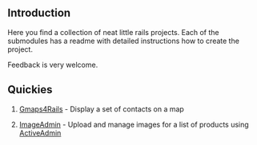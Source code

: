 Introduction
------------

Here you find a collection of neat little rails projects. Each of the submodules has a readme with detailed instructions how to create the project.

Feedback is very welcome.                           

Quickies
--------

1. [Gmaps4Rails](https://github.com/besi/rails-quickies/tree/master/Gmaps4Rails) - Display a set of contacts on a map

2. [ImageAdmin](https://github.com/besi/rails-quickies/tree/master/ImageAdmin) - Upload and manage images for a list of products using [ActiveAdmin](http://activeadmin.info)